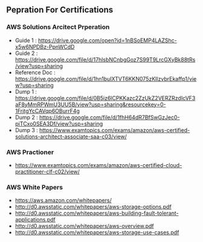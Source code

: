 ## Pepration For Certifications

### AWS Solutions Arcitect Prperation

- Guide 1 : https://drive.google.com/open?id=1nBSoEMP4LAZShc-x5w6NPDBz-PpnWCdD
- Guide 2 : https://drive.google.com/file/d/17hlsbNCnbgGoz7S99T9LrcGXyBk88tRs/view?usp=sharing
- Reference Doc : https://drive.google.com/file/d/1hn1buIXTVT6KKN075zKIlzvbrEkaffp1/view?usp=sharing
- Dump 1 : https://drive.google.com/file/d/0B5iz6lCPKKazc2ZzUkZ2VERZRzdIcVF3aF8yMmRPWmU3UU5B/view?usp=sharing&resourcekey=0-1FrjtgYcCAVqp6OBurrF4g
- Dump 2 : https://drive.google.com/file/d/1fhH64dR7BfSwGzJec0-piTCxo0SEA3Df/view?usp=sharing
- Dump 3 : https://www.examtopics.com/exams/amazon/aws-certified-solutions-architect-associate-saa-c03/view/

### AWS Practioner

- https://www.examtopics.com/exams/amazon/aws-certified-cloud-practitioner-clf-c02/view/

### AWS White Papers

- https://aws.amazon.com/whitepapers/
- http://d0.awsstatic.com/whitepapers/aws-storage-options.pdf
- http://d0.awsstatic.com/whitepapers/aws-building-fault-tolerant-applications.pdf
- http://d0.awsstatic.com/whitepapers/aws-overview.pdf
- http://d0.awsstatic.com/whitepapers/aws-storage-use-cases.pdf
